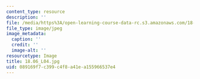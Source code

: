 ```yaml
---
content_type: resource
description: ''
file: /media/https%3A/open-learning-course-data-rc.s3.amazonaws.com/18-06-linear-algebra-spring-2010/089169f7c399c4f8a41ea155966537e4_18.06_L04.jpg
file_type: image/jpeg
image_metadata:
  caption: ''
  credit: ''
  image-alt: ''
resourcetype: Image
title: 18.06_L04.jpg
uid: 089169f7-c399-c4f8-a41e-a155966537e4
---
```

